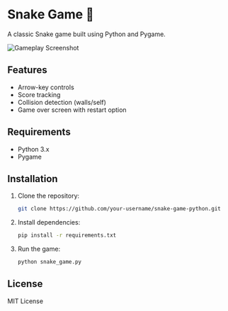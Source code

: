 # Snake Game 🐍

A classic Snake game built using Python and Pygame.

![Gameplay Screenshot](screenshots/gameplay.png)

## Features
- Arrow-key controls
- Score tracking
- Collision detection (walls/self)
- Game over screen with restart option

## Requirements
- Python 3.x
- Pygame

## Installation
1. Clone the repository:
   ```bash
   git clone https://github.com/your-username/snake-game-python.git
   ```
2. Install dependencies:
   ```bash
   pip install -r requirements.txt
   ```
3. Run the game:
   ```bash
   python snake_game.py
   ```

## License
MIT License
